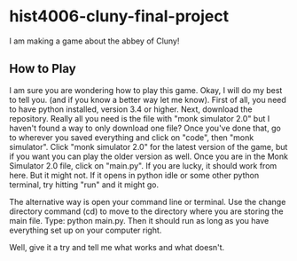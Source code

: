 # hist4006-cluny-final-project

I am making a game about the abbey of Cluny! 


## How to Play

I am sure you are wondering how to play this game. Okay, I will do my best to tell you. (and if you know a better way let me know). First of all, you need to have python installed, version 3.4 or higher. Next, download the repository. Really all you need is the file with "monk simulator 2.0" but I haven't found a way to only download one file? Once you've done that, go to wherever you saved everything and click on "code", then "monk simulator". Click "monk simulator 2.0" for the latest version of the game, but if you want you can play the older version as well. Once you are in the Monk Simulator 2.0 file, click on "main.py". If you are lucky, it should work from here. But it might not. If it opens in python idle or some other python terminal, try hitting "run" and it might go. 

The alternative way is open your command line or terminal. Use the change directory command (cd) to move to the directory where you are storing the main file. Type: python main.py. Then it should run as long as you have everything set up on your computer right. 

Well, give it a try and tell me what works and what doesn't. 
